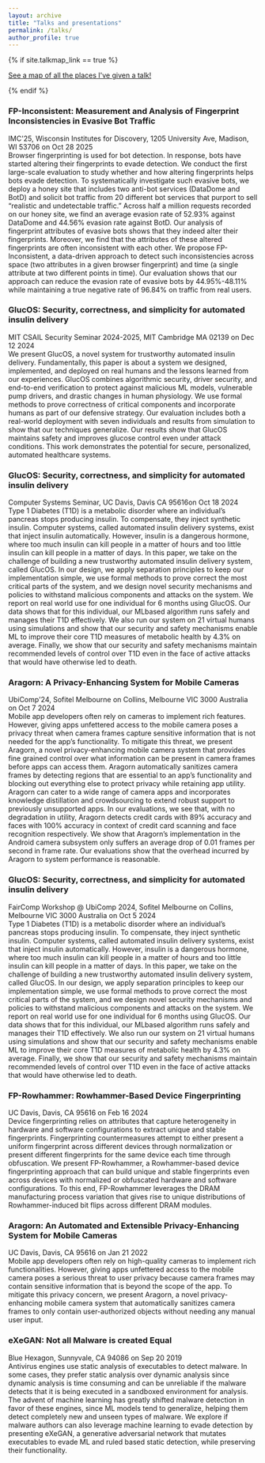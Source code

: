 ```yaml
---
layout: archive
title: "Talks and presentations"
permalink: /talks/
author_profile: true
---
```


{% if site.talkmap_link == true %}

<p style="text-decoration:underline;"><a href="/talkmap.html">See a map of all the places I've given a talk!</a></p>

{% endif %}
### FP-Inconsistent: Measurement and Analysis of Fingerprint Inconsistencies in Evasive Bot Traffic
IMC'25, Wisconsin Institutes for Discovery, 1205 University Ave, Madison, WI 53706 on Oct 28 2025<br/>
Browser fingerprinting is used for bot detection. In response, bots have started altering their fingerprints to evade detection. We conduct the first large-scale evaluation to study whether and how altering fingerprints helps bots evade detection. To systematically investigate such evasive bots, we deploy a honey site that includes two anti-bot services (DataDome and BotD) and solicit bot traffic from 20 different bot services that purport to sell “realistic and undetectable traffic.” Across half a million requests recorded on our honey site, we find an average evasion rate of 52.93% against DataDome and 44.56% evasion rate against BotD. Our analysis of fingerprint attributes of evasive bots shows that they indeed alter their
fingerprints. Moreover, we find that the attributes of these altered fingerprints are often inconsistent with each other. We propose FP-Inconsistent, a data-driven approach to detect such inconsistencies across space (two attributes in a given browser fingerprint) and time (a single attribute at two different points in time). Our evaluation shows that our approach can reduce the evasion rate of evasive bots by 44.95%-48.11% while maintaining a true negative rate of 96.84% on traffic from real users.

### GlucOS: Security, correctness, and simplicity for automated insulin delivery
MIT CSAIL Security Seminar 2024-2025, MIT Cambridge MA 02139 on Dec 12 2024<br/>
We present GlucOS, a novel system for trustworthy automated insulin delivery. Fundamentally, this
paper is about a system we designed, implemented, and deployed on real humans and the lessons
learned from our experiences. GlucOS combines algorithmic security, driver security, and end-to-end
verification to protect against malicious ML models, vulnerable pump drivers, and drastic changes in
human physiology. We use formal methods to prove correctness of critical components and incorporate
humans as part of our defensive strategy. Our evaluation includes both a real-world deployment with
seven individuals and results from simulation to show that our techniques generalize. Our results
show that GlucOS maintains safety and improves glucose control even under attack conditions. This
work demonstrates the potential for secure, personalized, automated healthcare systems.

### GlucOS: Security, correctness, and simplicity for automated insulin delivery
Computer Systems Seminar, UC Davis, Davis CA 95616on Oct 18 2024<br/>
Type 1 Diabetes (T1D) is a metabolic disorder where an individual’s pancreas stops producing
insulin. To compensate, they inject synthetic insulin. Computer systems, called automated insulin
delivery systems, exist that inject insulin automatically. However, insulin is a dangerous hormone,
where too much insulin can kill people in a matter of hours and too little insulin can kill people
in a matter of days. In this paper, we take on the challenge of building a new trustworthy
automated insulin delivery system, called GlucOS. In our design, we apply separation principles to
keep our implementation simple, we use formal methods to prove correct the most critical parts of
the system, and we design novel security mechanisms and policies to withstand malicious components
and attacks on the system. We report on real world use for one individual for 6 months using GlucOS.
Our data shows that for this individual, our MLbased algorithm runs safely and manages their T1D
effectively. We also run our system on 21 virtual humans using simulations and show that our
security and safety mechanisms enable ML to improve their core T1D measures of metabolic health by
4.3% on average. Finally, we show that our security and safety mechanisms maintain recommended
levels of control over T1D even in the face of active attacks that would have otherwise led to
death.

### Aragorn: A Privacy-Enhancing System for Mobile Cameras
UbiComp'24, Sofitel Melbourne on Collins, Melbourne VIC 3000 Australia on Oct 7 2024<br/>
Mobile app developers often rely on cameras to implement rich features. However, giving apps
unfettered access to the mobile camera poses a privacy threat when camera frames capture sensitive
information that is not needed for the app’s functionality. To mitigate this threat, we present
Aragorn, a novel privacy-enhancing mobile camera system that provides fine grained control over
what information can be present in camera frames before apps can access them. Aragorn automatically
sanitizes camera frames by detecting regions that are essential to an app’s functionality and
blocking out everything else to protect privacy while retaining app utility. Aragorn can cater to a
wide range of camera apps and incorporates knowledge distillation and crowdsourcing to extend robust
support to previously unsupported apps. In our evaluations, we see that, with no degradation in
utility, Aragorn detects credit cards with 89% accuracy and faces with 100% accuracy in context of
credit card scanning and face recognition respectively. We show that Aragorn’s implementation in the
Android camera subsystem only suffers an average drop of 0.01 frames per second in frame rate. Our
evaluations show that the overhead incurred by Aragorn to system performance is reasonable.

### GlucOS: Security, correctness, and simplicity for automated insulin delivery
FairComp Workshop @ UbiComp 2024, Sofitel Melbourne on Collins, Melbourne VIC 3000 Australia on Oct 5 2024<br/>
Type 1 Diabetes (T1D) is a metabolic disorder where an individual’s pancreas stops producing
insulin. To compensate, they inject synthetic insulin. Computer systems, called automated insulin
delivery systems, exist that inject insulin automatically. However, insulin is a dangerous hormone,
where too much insulin can kill people in a matter of hours and too little insulin can kill people
in a matter of days. In this paper, we take on the challenge of building a new trustworthy
automated insulin delivery system, called GlucOS. In our design, we apply separation principles to
keep our implementation simple, we use formal methods to prove correct the most critical parts of
the system, and we design novel security mechanisms and policies to withstand malicious components
and attacks on the system. We report on real world use for one individual for 6 months using GlucOS.
Our data shows that for this individual, our MLbased algorithm runs safely and manages their T1D
effectively. We also run our system on 21 virtual humans using simulations and show that our
security and safety mechanisms enable ML to improve their core T1D measures of metabolic health by
4.3% on average. Finally, we show that our security and safety mechanisms maintain recommended
levels of control over T1D even in the face of active attacks that would have otherwise led to
death.

### FP-Rowhammer: Rowhammer-Based Device Fingerprinting
UC Davis, Davis, CA 95616 on Feb 16 2024 <br/>
Device fingerprinting relies on attributes that capture heterogeneity in
hardware and software configurations to extract unique and stable fingerprints.
Fingerprinting countermeasures attempt to either present a uniform fingerprint
across different devices through normalization or present different fingerprints
for the same device each time through obfuscation. We present FP-Rowhammer, a
Rowhammer-based device fingerprinting approach that can build unique and stable
fingerprints even across devices with normalized or obfuscated hardware and
software configurations. To this end, FP-Rowhammer leverages the DRAM manufacturing
process variation that gives rise to unique distributions of Rowhammer-induced bit
flips across different DRAM modules.

### Aragorn: An Automated and Extensible Privacy-Enhancing System for Mobile Cameras
UC Davis, Davis, CA 95616 on Jan 21 2022  
Mobile app developers often rely on high-quality
cameras to implement rich functionalities. However, giving apps
unfettered access to the mobile camera poses a serious threat
to user privacy because camera frames may contain sensitive
information that is beyond the scope of the app. To mitigate this
privacy concern, we present Aragorn, a novel privacy-enhancing
mobile camera system that automatically sanitizes camera frames
to only contain user-authorized objects without needing any
manual user input.

### eXeGAN: Not all Malware is created Equal
Blue Hexagon, Sunnyvale, CA 94086 on Sep 20 2019    
Antivirus engines use static analysis of executables to detect malware. In some cases,
they prefer static analysis over dynamic analysis since dynamic analysis is time
consuming and can be unreliable if the malware detects that it is being executed in a
sandboxed environment for analysis. The advent of machine learning has greatly shifted
malware detection in favor of these engines, since ML models tend to generalize,
helping them detect completely new and unseen types of malware. We explore if malware
authors can also leverage machine learning to evade detection by presenting eXeGAN, a
generative adversarial network that mutates executables to evade ML and ruled based
static detection, while preserving their functionality.